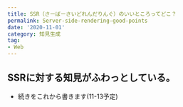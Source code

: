 ```yaml
---
title: SSR（さーばーさいどれんだりんぐ）のいいところってどこ？
permalink: Server-side-rendering-good-points
date: '2020-11-01'
category: 知見生成
tag:
- Web
---
```


## SSRに対する知見がふわっとしている。

- 続きをこれから書きます(11-13予定)
